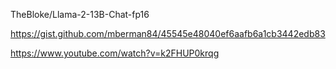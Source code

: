TheBloke/Llama-2-13B-Chat-fp16

https://gist.github.com/mberman84/45545e48040ef6aafb6a1cb3442edb83

https://www.youtube.com/watch?v=k2FHUP0krqg

